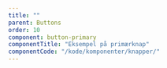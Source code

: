 ```yaml
---
title: ""
parent: Buttons
order: 10
component: button-primary
componentTitle: "Eksempel på primærknap"
componentCode: "/kode/komponenter/knapper/"
---
```

